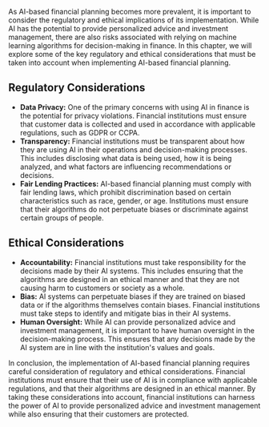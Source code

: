 
As AI-based financial planning becomes more prevalent, it is important to consider the regulatory and ethical implications of its implementation. While AI has the potential to provide personalized advice and investment management, there are also risks associated with relying on machine learning algorithms for decision-making in finance. In this chapter, we will explore some of the key regulatory and ethical considerations that must be taken into account when implementing AI-based financial planning.

Regulatory Considerations
-------------------------

* **Data Privacy:** One of the primary concerns with using AI in finance is the potential for privacy violations. Financial institutions must ensure that customer data is collected and used in accordance with applicable regulations, such as GDPR or CCPA.
* **Transparency:** Financial institutions must be transparent about how they are using AI in their operations and decision-making processes. This includes disclosing what data is being used, how it is being analyzed, and what factors are influencing recommendations or decisions.
* **Fair Lending Practices:** AI-based financial planning must comply with fair lending laws, which prohibit discrimination based on certain characteristics such as race, gender, or age. Institutions must ensure that their algorithms do not perpetuate biases or discriminate against certain groups of people.

Ethical Considerations
----------------------

* **Accountability:** Financial institutions must take responsibility for the decisions made by their AI systems. This includes ensuring that the algorithms are designed in an ethical manner and that they are not causing harm to customers or society as a whole.
* **Bias:** AI systems can perpetuate biases if they are trained on biased data or if the algorithms themselves contain biases. Financial institutions must take steps to identify and mitigate bias in their AI systems.
* **Human Oversight:** While AI can provide personalized advice and investment management, it is important to have human oversight in the decision-making process. This ensures that any decisions made by the AI system are in line with the institution's values and goals.

In conclusion, the implementation of AI-based financial planning requires careful consideration of regulatory and ethical considerations. Financial institutions must ensure that their use of AI is in compliance with applicable regulations, and that their algorithms are designed in an ethical manner. By taking these considerations into account, financial institutions can harness the power of AI to provide personalized advice and investment management while also ensuring that their customers are protected.

